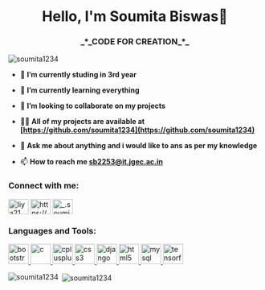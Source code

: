 <h1 align="center">Hello, I'm Soumita Biswas👋</h1>
<h3 align="center">_*_CODE FOR CREATION_*_</h3>

<p align="left"> <img src="https://komarev.com/ghpvc/?username=soumita1234&label=Profile%20views&color=0e75b6&style=flat" alt="soumita1234" /> </p>

- 🔭 **I’m currently studing in 3rd year**

- 🌱 **I’m currently learning everything**

- 👯 **I’m looking to collaborate on my projects**

- 👨‍💻 **All of my projects are available at [https://github.com/soumita1234](https://github.com/soumita1234)**

- 💬 **Ask me about anything and i would like to ans as per my knowledge**

- 📫 **How to reach me sb2253@it.jgec.ac.in**

<h3 align="left">Connect with me:</h3>
<p align="left">
<a href="https://codepen.io/liya21" target="blank"><img align="center" src="https://cdn.jsdelivr.net/npm/simple-icons@3.0.1/icons/codepen.svg" alt="liya21" height="30" width="40" /></a>
<a href="https://linkedin.com/in/https://www.linkedin.com/in/soumita-biswas-88b0941ab" target="blank"><img align="center" src="https://cdn.jsdelivr.net/npm/simple-icons@3.0.1/icons/linkedin.svg" alt="https://www.linkedin.com/in/soumita-biswas-88b0941ab" height="30" width="40" /></a>
<a href="https://instagram.com/_.soumita._" target="blank"><img align="center" src="https://cdn.jsdelivr.net/npm/simple-icons@3.0.1/icons/instagram.svg" alt="_.soumita._" height="30" width="40" /></a>
</p>

<h3 align="left">Languages and Tools:</h3>
<p align="left"> <a href="https://getbootstrap.com" target="_blank"> <img src="https://devicons.github.io/devicon/devicon.git/icons/bootstrap/bootstrap-plain.svg" alt="bootstrap" width="40" height="40"/> </a> <a href="https://www.cprogramming.com/" target="_blank"> <img src="https://devicons.github.io/devicon/devicon.git/icons/c/c-original.svg" alt="c" width="40" height="40"/> </a> <a href="https://www.w3schools.com/cpp/" target="_blank"> <img src="https://devicons.github.io/devicon/devicon.git/icons/cplusplus/cplusplus-original.svg" alt="cplusplus" width="40" height="40"/> </a> <a href="https://www.w3schools.com/css/" target="_blank"> <img src="https://devicons.github.io/devicon/devicon.git/icons/css3/css3-original-wordmark.svg" alt="css3" width="40" height="40"/> </a> <a href="https://www.djangoproject.com/" target="_blank"> <img src="https://devicons.github.io/devicon/devicon.git/icons/django/django-original.svg" alt="django" width="40" height="40"/> </a> <a href="https://www.w3.org/html/" target="_blank"> <img src="https://devicons.github.io/devicon/devicon.git/icons/html5/html5-original-wordmark.svg" alt="html5" width="40" height="40"/> </a> <a href="https://www.mysql.com/" target="_blank"> <img src="https://devicons.github.io/devicon/devicon.git/icons/mysql/mysql-original-wordmark.svg" alt="mysql" width="40" height="40"/> </a> <a href="https://www.tensorflow.org" target="_blank"> <img src="https://www.vectorlogo.zone/logos/tensorflow/tensorflow-icon.svg" alt="tensorflow" width="40" height="40"/> </a> </p>

<p><img align="left" src="https://github-readme-stats.vercel.app/api/top-langs?username=soumita1234&show_icons=true&locale=en&layout=compact" alt="soumita1234" /></p>

<p>&nbsp;<img align="center" src="https://github-readme-stats.vercel.app/api?username=soumita1234&show_icons=true&locale=en" alt="soumita1234" /></p>
